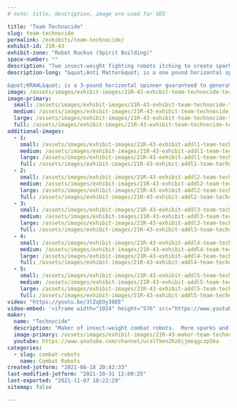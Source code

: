 ```yaml
---
# note: title, description, image are used for SEO

title: "Team Technocide"
slug: team-technocide
permalink: /exhibits/team-technocide/
exhibit-id: 21R-43
exhibit-zone: "Robot Ruckus (Spirit Building)"
space-number: ""
description: "Two insect-weight fighting robots itching to create sparks and parts!"
description-long: "&quot;Anti Matter&quot; is a one pound horizontal spinner determined to go home without (too much) damage.

&quot;KRAWL&quot; is a 3-pound horizontal spinner guaranteed to generate plenty of OOHHS &amp; AAHHS from spectators as it takes and gives high energy impacts."
image: /assets/images/exhibit-images/21R-43-exhibit-team-technocide-technocide-banner-black-x1152-large.jpg
image-primary: 
  small: /assets/images/exhibit-images/21R-43-exhibit-team-technocide-technocide-banner-black-x1152-small.jpg
  medium: /assets/images/exhibit-images/21R-43-exhibit-team-technocide-technocide-banner-black-x1152-medium.jpg
  large: /assets/images/exhibit-images/21R-43-exhibit-team-technocide-technocide-banner-black-x1152-large.jpg
  full: /assets/images/exhibit-images/21R-43-exhibit-team-technocide-technocide-banner-black-x1152-full.jpg
additional-images: 
  - 1:
    small: /assets/images/exhibit-images/21R-43-exhibit-addl1-team-technocide-krawl-v-bully-03-moment-02-small.jpg
    medium: /assets/images/exhibit-images/21R-43-exhibit-addl1-team-technocide-krawl-v-bully-03-moment-02-medium.jpg
    large: /assets/images/exhibit-images/21R-43-exhibit-addl1-team-technocide-krawl-v-bully-03-moment-02-large.jpg
    full: /assets/images/exhibit-images/21R-43-exhibit-addl1-team-technocide-krawl-v-bully-03-moment-02-full.jpg
  - 2:
    small: /assets/images/exhibit-images/21R-43-exhibit-addl2-team-technocide-1-unknown-avenger-a-1-moment-small.jpg
    medium: /assets/images/exhibit-images/21R-43-exhibit-addl2-team-technocide-1-unknown-avenger-a-1-moment-medium.jpg
    large: /assets/images/exhibit-images/21R-43-exhibit-addl2-team-technocide-1-unknown-avenger-a-1-moment-large.jpg
    full: /assets/images/exhibit-images/21R-43-exhibit-addl2-team-technocide-1-unknown-avenger-a-1-moment-full.jpg
  - 3:
    small: /assets/images/exhibit-images/21R-43-exhibit-addl3-team-technocide-7-last-resort-moment-a-small.jpg
    medium: /assets/images/exhibit-images/21R-43-exhibit-addl3-team-technocide-7-last-resort-moment-a-medium.jpg
    large: /assets/images/exhibit-images/21R-43-exhibit-addl3-team-technocide-7-last-resort-moment-a-large.jpg
    full: /assets/images/exhibit-images/21R-43-exhibit-addl3-team-technocide-7-last-resort-moment-a-full.jpg
  - 4:
    small: /assets/images/exhibit-images/21R-43-exhibit-addl4-team-technocide-antimatter-small.JPG
    medium: /assets/images/exhibit-images/21R-43-exhibit-addl4-team-technocide-antimatter-medium.JPG
    large: /assets/images/exhibit-images/21R-43-exhibit-addl4-team-technocide-antimatter-large.JPG
    full: /assets/images/exhibit-images/21R-43-exhibit-addl4-team-technocide-antimatter-full.JPG
  - 5:
    small: /assets/images/exhibit-images/21R-43-exhibit-addl5-team-technocide-krawl-small.jpg
    medium: /assets/images/exhibit-images/21R-43-exhibit-addl5-team-technocide-krawl-medium.jpg
    large: /assets/images/exhibit-images/21R-43-exhibit-addl5-team-technocide-krawl-large.jpg
    full: /assets/images/exhibit-images/21R-43-exhibit-addl5-team-technocide-krawl-full.jpg
video: "https://youtu.be/3lZqEOy38EE"
video-embed: '<iframe width="1024" height="576" src="https://www.youtube.com/embed/3lZqEOy38EE?feature=oembed" frameborder="0" allow="accelerometer; autoplay; clipboard-write; encrypted-media; gyroscope; picture-in-picture" allowfullscreen></iframe>'
maker: 
  name: "Technocide"
  description: "Maker of insect-weight combat robots.  More sparks and flying parts equals fun!  "
  image-primary: /assets/images/exhibit-images/21R-43-maker-team-technocide-technocide-banner-black-medium.jpg
  youtube: https://www.youtube.com/channel/ucslfken2hz6jjmeqgczp5ba
categories: 
  - slug: combat-robots
    name: Combat Robots
created-jotform: "2021-08-18 20:42:33"
last-modified-jotform: "2021-10-31 12:00:25"
last-exported: "2021-11-07 18:22:29"
sitemap: false

---
```


